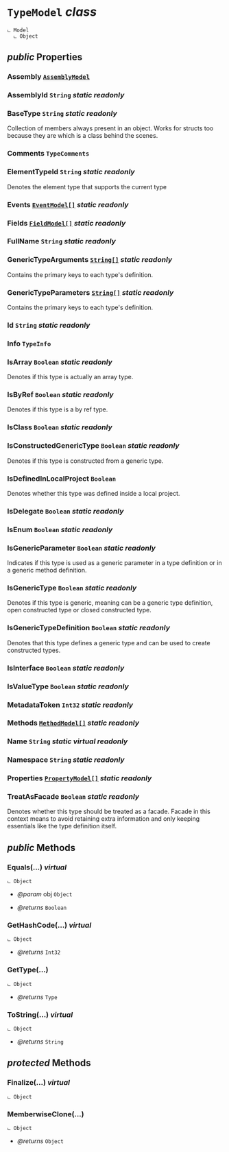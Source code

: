 # <code><span title="">TypeModel</span></code> *class*

```
ட Model
  ட Object
```



## *public* Properties

### Assembly <code><a href="..\AssemblyModel.md">AssemblyModel</a></code>



### AssemblyId <code><span title="Represents text as a sequence of UTF-16 code units.">String</span></code> *static* *readonly*



### BaseType <code><span title="Represents text as a sequence of UTF-16 code units.">String</span></code> *static* *readonly*

Collection of members always present in an object.
Works for structs too because they are <see cref="T:System.ValueType" /> which is a class behind the scenes.

### Comments <code><span title="Class, Struct or  delegate comments">TypeComments</span></code>



### ElementTypeId <code><span title="Represents text as a sequence of UTF-16 code units.">String</span></code> *static* *readonly*

Denotes the element type that supports the current type

### Events <code><a href="Members\EventModel.md">EventModel[]</a></code> *static* *readonly*



### Fields <code><a href="Members\FieldModel.md">FieldModel[]</a></code> *static* *readonly*



### FullName <code><span title="Represents text as a sequence of UTF-16 code units.">String</span></code> *static* *readonly*



### GenericTypeArguments <code><a href="..\..\..\..\System\String.md">String[]</a></code> *static* *readonly*

Contains the primary keys to each type's definition.

### GenericTypeParameters <code><a href="..\..\..\..\System\String.md">String[]</a></code> *static* *readonly*

Contains the primary keys to each type's definition.

### Id <code><span title="Represents text as a sequence of UTF-16 code units.">String</span></code> *static* *readonly*



### Info <code><span title="Represents type declarations for class types, interface types, array types, value types, enumeration types, type parameters, generic type definitions, and open or closed constructed generic types.">TypeInfo</span></code>



### IsArray <code><span title="Represents a Boolean (&lt;see langword=&quot;true&quot; /&gt; or &lt;see langword=&quot;false&quot; /&gt;) value.">Boolean</span></code> *static* *readonly*

Denotes if this type is actually an array type.

### IsByRef <code><span title="Represents a Boolean (&lt;see langword=&quot;true&quot; /&gt; or &lt;see langword=&quot;false&quot; /&gt;) value.">Boolean</span></code> *static* *readonly*

Denotes if this type is a by ref type.

### IsClass <code><span title="Represents a Boolean (&lt;see langword=&quot;true&quot; /&gt; or &lt;see langword=&quot;false&quot; /&gt;) value.">Boolean</span></code> *static* *readonly*



### IsConstructedGenericType <code><span title="Represents a Boolean (&lt;see langword=&quot;true&quot; /&gt; or &lt;see langword=&quot;false&quot; /&gt;) value.">Boolean</span></code> *static* *readonly*

Denotes if this type is constructed from a generic type.

### IsDefinedInLocalProject <code><span title="Represents a Boolean (&lt;see langword=&quot;true&quot; /&gt; or &lt;see langword=&quot;false&quot; /&gt;) value.">Boolean</span></code>

Denotes whether this type was defined inside a local project.

### IsDelegate <code><span title="Represents a Boolean (&lt;see langword=&quot;true&quot; /&gt; or &lt;see langword=&quot;false&quot; /&gt;) value.">Boolean</span></code> *static* *readonly*



### IsEnum <code><span title="Represents a Boolean (&lt;see langword=&quot;true&quot; /&gt; or &lt;see langword=&quot;false&quot; /&gt;) value.">Boolean</span></code> *static* *readonly*



### IsGenericParameter <code><span title="Represents a Boolean (&lt;see langword=&quot;true&quot; /&gt; or &lt;see langword=&quot;false&quot; /&gt;) value.">Boolean</span></code> *static* *readonly*

Indicates if this type is used as a generic parameter in a type definition or in a generic method definition.

### IsGenericType <code><span title="Represents a Boolean (&lt;see langword=&quot;true&quot; /&gt; or &lt;see langword=&quot;false&quot; /&gt;) value.">Boolean</span></code> *static* *readonly*

Denotes if this type is generic, meaning can be a generic type definition, open constructed type or closed constructed type.

### IsGenericTypeDefinition <code><span title="Represents a Boolean (&lt;see langword=&quot;true&quot; /&gt; or &lt;see langword=&quot;false&quot; /&gt;) value.">Boolean</span></code> *static* *readonly*

Denotes that this type defines a generic type and can be used to create constructed types.

### IsInterface <code><span title="Represents a Boolean (&lt;see langword=&quot;true&quot; /&gt; or &lt;see langword=&quot;false&quot; /&gt;) value.">Boolean</span></code> *static* *readonly*



### IsValueType <code><span title="Represents a Boolean (&lt;see langword=&quot;true&quot; /&gt; or &lt;see langword=&quot;false&quot; /&gt;) value.">Boolean</span></code> *static* *readonly*



### MetadataToken <code><span title="Represents a 32-bit signed integer.">Int32</span></code> *static* *readonly*



### Methods <code><a href="Members\MethodModel.md">MethodModel[]</a></code> *static* *readonly*



### Name <code><span title="Represents text as a sequence of UTF-16 code units.">String</span></code> *static* *virtual* *readonly*



### Namespace <code><span title="Represents text as a sequence of UTF-16 code units.">String</span></code> *static* *readonly*



### Properties <code><a href="Members\PropertyModel.md">PropertyModel[]</a></code> *static* *readonly*



### TreatAsFacade <code><span title="Represents a Boolean (&lt;see langword=&quot;true&quot; /&gt; or &lt;see langword=&quot;false&quot; /&gt;) value.">Boolean</span></code> *static* *readonly*

Denotes whether this type should be treated as a facade. Facade in this context means
to avoid retaining extra information and only keeping essentials like the type definition itself.



## *public* Methods

### Equals(...) *virtual*

```
ட Object
```



- *@param* obj <code><span title="Supports all classes in the .NET class hierarchy and provides low-level services to derived classes. This is the ultimate base class of all .NET classes; it is the root of the type hierarchy.">Object</span></code>

- *@returns* <code><span title="Represents a Boolean (&lt;see langword=&quot;true&quot; /&gt; or &lt;see langword=&quot;false&quot; /&gt;) value.">Boolean</span></code>

### GetHashCode(...) *virtual*

```
ட Object
```



- *@returns* <code><span title="Represents a 32-bit signed integer.">Int32</span></code>

### GetType(...)

```
ட Object
```



- *@returns* <code><span title="Represents type declarations: class types, interface types, array types, value types, enumeration types, type parameters, generic type definitions, and open or closed constructed generic types.">Type</span></code>

### ToString(...) *virtual*

```
ட Object
```



- *@returns* <code><span title="Represents text as a sequence of UTF-16 code units.">String</span></code>

## *protected* Methods

### Finalize(...) *virtual*

```
ட Object
```





### MemberwiseClone(...)

```
ட Object
```



- *@returns* <code><span title="Supports all classes in the .NET class hierarchy and provides low-level services to derived classes. This is the ultimate base class of all .NET classes; it is the root of the type hierarchy.">Object</span></code>